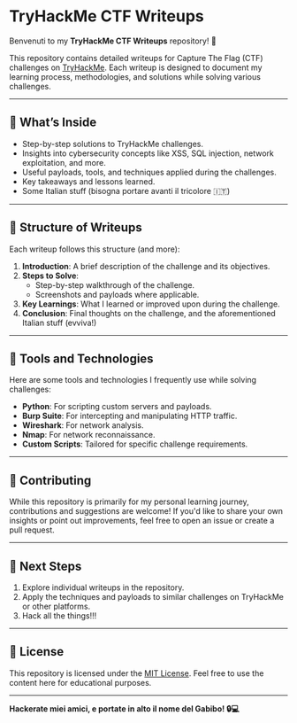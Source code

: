 # TryHackMe CTF Writeups

Benvenuti to my **TryHackMe CTF Writeups** repository! 🎉

This repository contains detailed writeups for Capture The Flag (CTF) challenges on [TryHackMe](https://tryhackme.com). Each writeup is designed to document my learning process, methodologies, and solutions while solving various challenges.

---

## 🧩 What’s Inside
- Step-by-step solutions to TryHackMe challenges.
- Insights into cybersecurity concepts like XSS, SQL injection, network exploitation, and more.
- Useful payloads, tools, and techniques applied during the challenges.
- Key takeaways and lessons learned.
- Some Italian stuff (bisogna portare avanti il tricolore 🇮🇹)

---

## 📜 Structure of Writeups
Each writeup follows this structure (and more):

1. **Introduction**: A brief description of the challenge and its objectives.
2. **Steps to Solve**:
   - Step-by-step walkthrough of the challenge.
   - Screenshots and payloads where applicable.
3. **Key Learnings**: What I learned or improved upon during the challenge.
4. **Conclusion**: Final thoughts on the challenge, and the aforementioned Italian stuff (evviva!) 

---

## 🔧 Tools and Technologies
Here are some tools and technologies I frequently use while solving challenges:
- **Python**: For scripting custom servers and payloads.
- **Burp Suite**: For intercepting and manipulating HTTP traffic.
- **Wireshark**: For network analysis.
- **Nmap**: For network reconnaissance.
- **Custom Scripts**: Tailored for specific challenge requirements.

---

## 🤝 Contributing
While this repository is primarily for my personal learning journey, contributions and suggestions are welcome! If you'd like to share your own insights or point out improvements, feel free to open an issue or create a pull request.

---

## 🚀 Next Steps
1. Explore individual writeups in the repository.
2. Apply the techniques and payloads to similar challenges on TryHackMe or other platforms.
3. Hack all the things!!!

---

## 📄 License
This repository is licensed under the [MIT License](LICENSE). Feel free to use the content here for educational purposes.

---

**Hackerate miei amici, e portate in alto il nome del Gabibo! 🔒💻**
